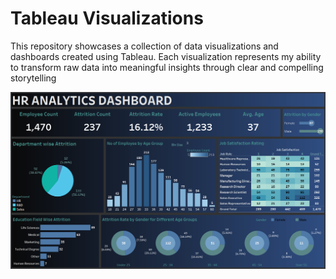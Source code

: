 # Tableau Visualizations

This repository showcases a collection of data visualizations and dashboards created using Tableau. Each visualization represents my ability to transform raw data into meaningful insights through clear and compelling storytelling

![HR Ddashboard](https://github.com/faithsho/Tableau-Visualizations/blob/main/HR%20Project%20Dashboard.png)
